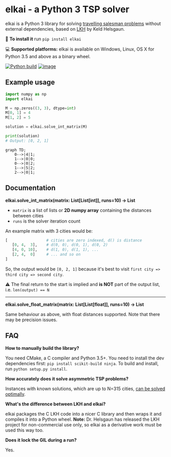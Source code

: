 elkai - a Python 3 TSP solver
====

elkai is a Python 3 library for solving [travelling salesman problems](https://en.wikipedia.org/wiki/Travelling_salesman_problem) without external dependencies,
based on [LKH](http://akira.ruc.dk/~keld/research/LKH/) by
Keld Helsgaun.

💾 **To install it** run `pip install elkai`

💻 **Supported platforms:** elkai is available on Windows, Linux, OS X for Python 3.5 and above as a binary wheel.

[![Python build](https://github.com/fikisipi/elkai/actions/workflows/python-app.yml/badge.svg)](https://github.com/fikisipi/elkai/actions/workflows/python-app.yml)
[![image](https://img.shields.io/pypi/v/elkai.svg)](https://pypi.org/project/elkai/)

Example usage 
----------

```python
import numpy as np
import elkai

M = np.zeros((3, 3), dtype=int)
M[0, 1] = 4
M[1, 2] = 5

solution = elkai.solve_int_matrix(M)

print(solution)
# Output: [0, 2, 1]
```

```mermaid
graph TD;
    0-->|4|1;
    1-->|0|0;
    0-->|0|2;
    1-->|5|2;
    2-->|0|1;
```

Documentation
-------------


**elkai.solve_int_matrix(matrix: List[List[int]], runs=10) -> List**

* `matrix` is a list of lists or **2D numpy array** containing the distances between cities
* `runs` is the solver iteration count

An example matrix with 3 cities would be:

```python
[                 # cities are zero indexed, d() is distance
   [0, 4,  3],    # d(0, 0), d(0, 1), d(0, 2)
   [4, 0, 10],    # d(1, 0), d(1, 1), ...
   [2, 4,  0]     # ... and so on
]
```

So, the output would be `[0, 2, 1]` because it's best to visit `first city => third city => second city`.

⚠️ The final return to the start is implied and **is NOT** part of the output list, i.e. `len(output) == N`

----

**elkai.solve_float_matrix(matrix: List[List[float]], runs=10) -> List**

Same behaviour as above, with float distances supported. Note that there may be precision issues.

FAQ
----------------------

**How to manually build the library?**

You need CMake, a C compiler and Python 3.5+. You need to install the dev dependencies first: `pip install scikit-build ninja`. To build and install, run `python setup.py install`.

**How accurately does it solve asymmetric TSP problems?**

Instances with known solutions, which are up to N=315 cities, [can be solved optimally](http://akira.ruc.dk/~keld/research/LKH/Soler_ATSP_results.html).

**What's the difference between LKH and elkai?**

elkai packages the C LKH code into a nicer C library and then wraps it and compiles it into a Python wheel. **Note:** Dr. Helsgaun has released the LKH project for non-commercial use only, so elkai as a derivative work must be used this way too.

**Does it lock the GIL during a run?**

Yes.

